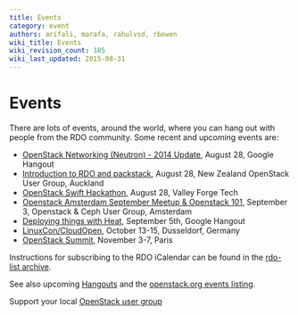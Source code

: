 ```yaml
---
title: Events
category: event
authors: arifali, marafa, rahulvsd, rbowen
wiki_title: Events
wiki_revision_count: 185
wiki_last_updated: 2015-08-31
---
```


# Events

There are lots of events, around the world, where you can hang out with people from the RDO community. Some recent and upcoming events are:

*   [OpenStack Networking (Neutron) - 2014 Update](http://www.meetup.com/OpenStack-Online-Meetup/events/201860872/), August 28, Google Hangout
*   [Introduction to RDO and packstack](http://www.meetup.com/New-Zealand-OpenStack-User-Group/events/199656102/), August 28, New Zealand OpenStack User Group, Auckland
*   [OpenStack Swift Hackathon](http://www.meetup.com/ValleyForgeTech/events/199592552/), August 28, Valley Forge Tech
*   [Openstack Amsterdam September Meetup & Openstack 101](http://www.meetup.com/Openstack-Amsterdam/events/202482492/), September 3, Openstack & Ceph User Group, Amsterdam
*   [Deploying things with Heat](https://plus.google.com/events/c9u4sjn7ksb8jrmma7vd25aok94), September 5th, Google Hangout
*   [LinuxCon/CloudOpen](http://events.linuxfoundation.org/events/linuxcon-europe), October 13-15, Dusseldorf, Germany
*   [OpenStack Summit](http://openstack.org/summit), November 3-7, Paris

Instructions for subscribing to the RDO iCalendar can be found in the [rdo-list archive](https://www.redhat.com/archives/rdo-list/2014-January/msg00133.html).

See also upcoming [Hangouts](Hangouts) and the [openstack.org events listing](http://www.openstack.org/community/events/).

Support your local [OpenStack user group](https://wiki.openstack.org/wiki/OpenStack_User_Groups)

